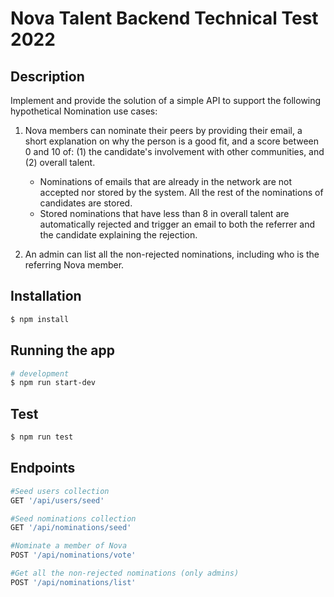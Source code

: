 # Nova Talent Backend Technical Test 2022
## Description

Implement and provide the solution of a simple API to support the following hypothetical Nomination use cases:

1. Nova members can nominate their peers by providing their email, a short explanation on why the person is a good fit, and a score between 0 and 10 of: (1) the candidate's involvement with other communities, and (2) overall talent.
   - Nominations of emails that are already in the network are not accepted nor stored by the system. All the rest of the nominations of candidates are stored.
   - Stored nominations that have less than 8 in overall talent are automatically rejected and trigger an email to both the referrer and the candidate explaining the rejection.
  

2. An admin can list all the non-rejected nominations, including who is the referring Nova member.

## Installation

```bash
$ npm install
```


## Running the app

```bash
# development
$ npm run start-dev
```

## Test

```bash
$ npm run test
```

## Endpoints
```bash
#Seed users collection
GET '/api/users/seed'
```
```bash
#Seed nominations collection
GET '/api/nominations/seed'
```
```bash
#Nominate a member of Nova
POST '/api/nominations/vote'
```
```bash
#Get all the non-rejected nominations (only admins)
POST '/api/nominations/list'
```
